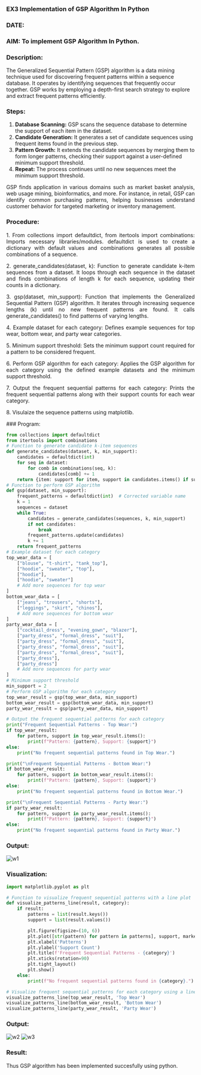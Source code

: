 ### EX3 Implementation of GSP Algorithm In Python
### DATE: 
### AIM: To implement GSP Algorithm In Python.
### Description:
The Generalized Sequential Pattern (GSP) algorithm is a data mining technique used for discovering frequent patterns within a sequence database. It operates by identifying sequences that frequently occur together. GSP works by employing a depth-first search strategy to explore and extract frequent patterns efficiently.
### Steps:
1. <strong>Database Scanning:</strong> GSP scans the sequence database to determine the support of each item in the dataset.
2. <strong>Candidate Generation:</strong> It generates a set of candidate sequences using frequent items found in the previous step.
3. <strong>Pattern Growth:</strong> It extends the candidate sequences by merging them to form longer patterns, checking their support against a user-defined minimum support threshold.
4. <strong>Repeat:</strong> The process continues until no new sequences meet the minimum support threshold.
<p align="justify">
GSP finds application in various domains such as market basket analysis, web usage mining, bioinformatics, and more. For instance, in retail, GSP can identify common purchasing patterns, helping businesses understand customer behavior for targeted marketing or inventory management.
</p>

### Procedure:
<p align="justify">
1. From collections import defaultdict, from itertools import combinations: Imports necessary libraries/modules. defaultdict is
used to create a dictionary with default values and combinations generates all possible combinations of a sequence.</p>
<p align="justify">
2. generate_candidates(dataset, k): Function to generate candidate k-item sequences from a dataset. It loops through each sequence in the
dataset and finds combinations of length k for each sequence, updating their counts in a dictionary.</p>
<p align="justify">
3. gsp(dataset, min_support): Function that implements the Generalized Sequential Pattern (GSP) algorithm. It iterates through increasing
sequence lengths (k) until no new frequent patterns are found. It calls generate_candidates() to find patterns of varying lengths.</p>
<p align="justify">
4. Example dataset for each category: Defines example sequences for top wear, bottom wear, and party wear categories.</p>
<p align="justify">
5. Minimum support threshold: Sets the minimum support count required for a pattern to be considered frequent.</p>
<p align="justify">
6. Perform GSP algorithm for each category: Applies the GSP algorithm for each category using the defined example datasets and the
minimum support threshold.</p>
<p align="justify">
7. Output the frequent sequential patterns for each category: Prints the frequent sequential patterns 
    along with their support counts
for each wear category.</p>
<p align="justify">
8. Visulaize the sequence patterns using matplotlib.
</p>
### Program:

```python
from collections import defaultdict
from itertools import combinations
# Function to generate candidate k-item sequences
def generate_candidates(dataset, k, min_support):
    candidates = defaultdict(int)
    for seq in dataset:
        for comb in combinations(seq, k):
            candidates[comb] += 1
    return {item: support for item, support in candidates.items() if support >= min_support}
# Function to perform GSP algorithm
def gsp(dataset, min_support):
    frequent_patterns = defaultdict(int)  # Corrected variable name
    k = 1
    sequences = dataset
    while True:
        candidates = generate_candidates(sequences, k, min_support)
        if not candidates:
            break
        frequent_patterns.update(candidates)
        k += 1
    return frequent_patterns
# Example dataset for each category
top_wear_data = [
    ["blouse", "t-shirt", "tank_top"],
    ["hoodie", "sweater", "top"],
    ["hoodie"],
    ["hoodie", "sweater"]
    # Add more sequences for top wear
]
bottom_wear_data = [
    ["jeans", "trousers", "shorts"],
    ["leggings", "skirt", "chinos"],
    # Add more sequences for bottom wear
]
party_wear_data = [
    ["cocktail_dress", "evening_gown", "blazer"],
    ["party_dress", "formal_dress", "suit"],
    ["party_dress", "formal_dress", "suit"],
    ["party_dress", "formal_dress", "suit"],
    ["party_dress", "formal_dress", "suit"],
    ["party_dress"],
    ["party_dress"]
    # Add more sequences for party wear
]
# Minimum support threshold
min_support = 2
# Perform GSP algorithm for each category
top_wear_result = gsp(top_wear_data, min_support)
bottom_wear_result = gsp(bottom_wear_data, min_support)
party_wear_result = gsp(party_wear_data, min_support)

# Output the frequent sequential patterns for each category
print("Frequent Sequential Patterns - Top Wear:")
if top_wear_result:
    for pattern, support in top_wear_result.items():
        print(f"Pattern: {pattern}, Support: {support}")
else:
    print("No frequent sequential patterns found in Top Wear.")

print("\nFrequent Sequential Patterns - Bottom Wear:")
if bottom_wear_result:
    for pattern, support in bottom_wear_result.items():
        print(f"Pattern: {pattern}, Support: {support}")
else:
    print("No frequent sequential patterns found in Bottom Wear.")

print("\nFrequent Sequential Patterns - Party Wear:")
if party_wear_result:
    for pattern, support in party_wear_result.items():
        print(f"Pattern: {pattern}, Support: {support}")
else:
    print("No frequent sequential patterns found in Party Wear.")
```
### Output:
![w1](https://github.com/user-attachments/assets/d048a402-9219-4313-a30a-6298d45cc609)

### Visualization:
```python
import matplotlib.pyplot as plt

# Function to visualize frequent sequential patterns with a line plot
def visualize_patterns_line(result, category):
    if result:
        patterns = list(result.keys())
        support = list(result.values())

        plt.figure(figsize=(10, 6))
        plt.plot([str(pattern) for pattern in patterns], support, marker='o', linestyle='-', color='blue')
        plt.xlabel('Patterns')
        plt.ylabel('Support Count')
        plt.title(f'Frequent Sequential Patterns - {category}')
        plt.xticks(rotation=90)
        plt.tight_layout()
        plt.show()
    else:
        print(f"No frequent sequential patterns found in {category}.")

# Visualize frequent sequential patterns for each category using a line plot
visualize_patterns_line(top_wear_result, 'Top Wear')
visualize_patterns_line(bottom_wear_result, 'Bottom Wear')
visualize_patterns_line(party_wear_result, 'Party Wear')
```

### Output:
![w2](https://github.com/user-attachments/assets/6b6d76e1-2a2e-462a-9843-e318b4fef23c)
![w3](https://github.com/user-attachments/assets/1d434df5-c400-495d-9121-e2c986a8396f)


### Result:
Thus GSP algorithm has been implemented succesfully using python.
